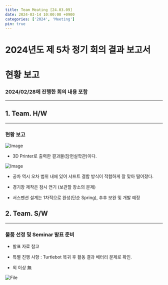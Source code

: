 ```yaml
---
title: Team Meating [24.03.09]
date: 2024-03-14 10:00:00 +0900
categories: ['2024', 'Meeting']
pin: true
---
```



# 2024년도 제 5차 정기 회의 결과 보고서  

# 현황 보고  
### 2024/02/28에 진행한 회의 내용 포함

___  

## 1. Team. H/W  
___  

### **현황 보고**

![Image](/posts/debate51.png)

* 3D Printer로 출력한 결과물(담헌실학관)이다.  

![Image](/posts/debate52.png)

* 공차 역시 오차 범위 내에 있어 샤프트 결합 방식이 적합하게 잘 맞아 떨어졌다.  

* 경기장 제작은 잠시 연기 (보관할 장소의 문제)  

* 서스펜션 설계는 1차적으로 완성(단순 Spring), 추후 보완 및 개발 예정  

## 2. Team. S/W  
___

### **물품 선정 및 Seminar 발표 준비**  


* 발표 자료 참고  

* 특별 진행 사항 : Turtlebot 복귀 후 활동 결과 배터리 문제로 확인.  

* 외 이상 無

![File](/posts/printing.hwp)
